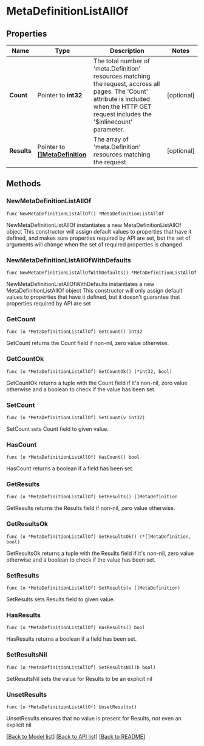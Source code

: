 # MetaDefinitionListAllOf

## Properties

Name | Type | Description | Notes
------------ | ------------- | ------------- | -------------
**Count** | Pointer to **int32** | The total number of &#39;meta.Definition&#39; resources matching the request, accross all pages. The &#39;Count&#39; attribute is included when the HTTP GET request includes the &#39;$inlinecount&#39; parameter. | [optional] 
**Results** | Pointer to [**[]MetaDefinition**](meta.Definition.md) | The array of &#39;meta.Definition&#39; resources matching the request. | [optional] 

## Methods

### NewMetaDefinitionListAllOf

`func NewMetaDefinitionListAllOf() *MetaDefinitionListAllOf`

NewMetaDefinitionListAllOf instantiates a new MetaDefinitionListAllOf object
This constructor will assign default values to properties that have it defined,
and makes sure properties required by API are set, but the set of arguments
will change when the set of required properties is changed

### NewMetaDefinitionListAllOfWithDefaults

`func NewMetaDefinitionListAllOfWithDefaults() *MetaDefinitionListAllOf`

NewMetaDefinitionListAllOfWithDefaults instantiates a new MetaDefinitionListAllOf object
This constructor will only assign default values to properties that have it defined,
but it doesn't guarantee that properties required by API are set

### GetCount

`func (o *MetaDefinitionListAllOf) GetCount() int32`

GetCount returns the Count field if non-nil, zero value otherwise.

### GetCountOk

`func (o *MetaDefinitionListAllOf) GetCountOk() (*int32, bool)`

GetCountOk returns a tuple with the Count field if it's non-nil, zero value otherwise
and a boolean to check if the value has been set.

### SetCount

`func (o *MetaDefinitionListAllOf) SetCount(v int32)`

SetCount sets Count field to given value.

### HasCount

`func (o *MetaDefinitionListAllOf) HasCount() bool`

HasCount returns a boolean if a field has been set.

### GetResults

`func (o *MetaDefinitionListAllOf) GetResults() []MetaDefinition`

GetResults returns the Results field if non-nil, zero value otherwise.

### GetResultsOk

`func (o *MetaDefinitionListAllOf) GetResultsOk() (*[]MetaDefinition, bool)`

GetResultsOk returns a tuple with the Results field if it's non-nil, zero value otherwise
and a boolean to check if the value has been set.

### SetResults

`func (o *MetaDefinitionListAllOf) SetResults(v []MetaDefinition)`

SetResults sets Results field to given value.

### HasResults

`func (o *MetaDefinitionListAllOf) HasResults() bool`

HasResults returns a boolean if a field has been set.

### SetResultsNil

`func (o *MetaDefinitionListAllOf) SetResultsNil(b bool)`

 SetResultsNil sets the value for Results to be an explicit nil

### UnsetResults
`func (o *MetaDefinitionListAllOf) UnsetResults()`

UnsetResults ensures that no value is present for Results, not even an explicit nil

[[Back to Model list]](../README.md#documentation-for-models) [[Back to API list]](../README.md#documentation-for-api-endpoints) [[Back to README]](../README.md)


